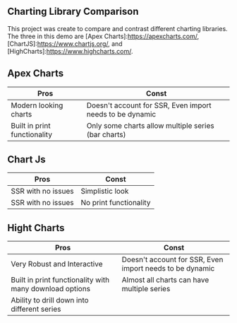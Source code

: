 ## Charting Library Comparison
This project was create to compare and contrast different charting libraries. The three in this demo are [Apex Charts]:https://apexcharts.com/, [ChartJS]:https://www.chartjs.org/, and [HighCharts]:https://www.highcharts.com/.

## Apex Charts

| Pros | Const |
| --- | --- |
| Modern looking charts | Doesn't account for SSR, Even import needs to be dynamic |
| Built in print functionality | Only some charts allow multiple series (bar charts) |

## Chart Js

| Pros | Const |
| --- | --- |
| SSR with no issues | Simplistic look |
| SSR with no issues | No print functionality |



## Hight Charts

| Pros | Const |
| --- | --- |
| Very Robust and Interactive | Doesn't account for SSR, Even import needs to be dynamic |
| Built in print functionality with many download options | Almost all charts can have multiple series |
| Ability to drill down into different series |  |

